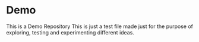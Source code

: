 # Demo
This is a Demo Repository
This is just a test file made just for the purpose of exploring, testing and experimenting different ideas.
